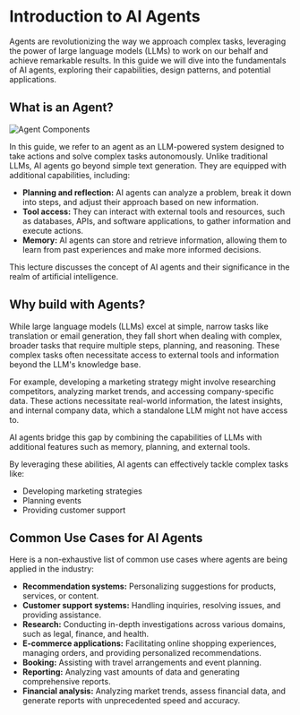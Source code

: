 # Introduction to AI Agents


Agents are revolutionizing the way we approach complex tasks, leveraging the power of large language models (LLMs) to work on our behalf and achieve remarkable results. In this guide we will dive into the fundamentals of AI agents, exploring their capabilities, design patterns, and potential applications.

## What is an Agent?

![Agent Components](../../img/agents/agent-components.png)

In this guide, we refer to an agent as an LLM-powered system designed to take actions and solve complex tasks autonomously. Unlike traditional LLMs, AI agents go beyond simple text generation. They are equipped with additional capabilities, including:

- **Planning and reflection:** AI agents can analyze a problem, break it down into steps, and adjust their approach based on new information.
- **Tool access:** They can interact with external tools and resources, such as databases, APIs, and software applications, to gather information and execute actions.
- **Memory:** AI agents can store and retrieve information, allowing them to learn from past experiences and make more informed decisions.

This lecture discusses the concept of AI agents and their significance in the realm of artificial intelligence.

## Why build with Agents?

While large language models (LLMs) excel at simple, narrow tasks like translation or email generation, they fall short when dealing with complex, broader tasks that require multiple steps, planning, and reasoning. These complex tasks often necessitate access to external tools and information beyond the LLM's knowledge base.

For example, developing a marketing strategy might involve researching competitors, analyzing market trends, and accessing company-specific data. These actions necessitate real-world information, the latest insights, and internal company data, which a standalone LLM might not have access to.

AI agents bridge this gap by combining the capabilities of LLMs with additional features such as memory, planning, and external tools.

By leveraging these abilities, AI agents can effectively tackle complex tasks like:

- Developing marketing strategies
- Planning events
- Providing customer support

## Common Use Cases for AI Agents

Here is a non-exhaustive list of common use cases where agents are being applied in the industry:

- **Recommendation systems:** Personalizing suggestions for products, services, or content.
- **Customer support systems:** Handling inquiries, resolving issues, and providing assistance.
- **Research:** Conducting in-depth investigations across various domains, such as legal, finance, and health.
- **E-commerce applications:** Facilitating online shopping experiences, managing orders, and providing personalized recommendations.
- **Booking:** Assisting with travel arrangements and event planning.
- **Reporting:** Analyzing vast amounts of data and generating comprehensive reports.
- **Financial analysis:** Analyzing market trends, assess financial data, and generate reports with unprecedented speed and accuracy.
